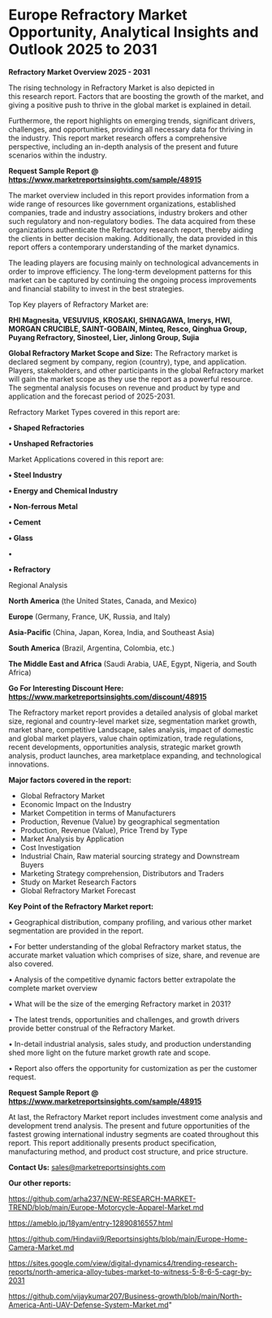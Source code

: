 # Europe Refractory Market Opportunity, Analytical Insights and Outlook 2025 to 2031

<Strong> Refractory Market Overview 2025 - 2031</strong>

The rising technology in Refractory Market is also depicted in this research report. Factors that are boosting the growth of the market, and giving a positive push to thrive in the global market is explained in detail.

Furthermore, the report highlights on emerging trends, significant drivers, challenges, and opportunities, providing all necessary data for thriving in the industry. This report market research offers a comprehensive perspective, including an in-depth analysis of the present and future scenarios within the industry.

<strong>Request Sample Report @ <a href=https://www.marketreportsinsights.com/sample/48915>https://www.marketreportsinsights.com/sample/48915</a></strong>

The market overview included in this report provides information from a wide range of resources like government organizations, established companies, trade and industry associations, industry brokers and other such regulatory and non-regulatory bodies. The data acquired from these organizations authenticate the Refractory research report, thereby aiding the clients in better decision making. Additionally, the data provided in this report offers a contemporary understanding of the market dynamics.

The leading players are focusing mainly on technological advancements in order to improve efficiency. The long-term development patterns for this market can be captured by continuing the ongoing process improvements and financial stability to invest in the best strategies.

Top Key players of Refractory Market are:

<strong>RHI Magnesita, VESUVIUS, KROSAKI, SHINAGAWA, Imerys, HWI, MORGAN CRUCIBLE, SAINT-GOBAIN, Minteq, Resco, Qinghua Group, Puyang Refractory, Sinosteel, Lier, Jinlong Group, Sujia</strong>

<strong><b>Global Refractory Market Scope and Size:</b></strong>
The Refractory market is declared segment by company, region (country), type, and application. Players, stakeholders, and other participants in the global Refractory market will gain the market scope as they use the report as a powerful resource. The segmental analysis focuses on revenue and product by type and application and the forecast period of 2025-2031.

Refractory Market Types covered in this report are:

<strong>•  Shaped Refractories

•  Unshaped Refractories</strong>

Market Applications covered in this report are:

<strong>•  Steel Industry

•  Energy and Chemical Industry

•  Non-ferrous Metal

•  Cement

•  Glass

•  

•  Refractory</strong> 

Regional Analysis

<strong>North America</strong> (the United States, Canada, and Mexico)

<strong>Europe</strong> (Germany, France, UK, Russia, and Italy)

<strong>Asia-Pacific</strong> (China, Japan, Korea, India, and Southeast Asia)

<strong>South America</strong> (Brazil, Argentina, Colombia, etc.)

<strong>The Middle East and Africa</strong> (Saudi Arabia, UAE, Egypt, Nigeria, and South Africa)

<strong>Go For Interesting Discount Here: <a href=https://www.marketreportsinsights.com/discount/48915>https://www.marketreportsinsights.com/discount/48915</a></strong>

The Refractory market report provides a detailed analysis of global market size, regional and country-level market size, segmentation market growth, market share, competitive Landscape, sales analysis, impact of domestic and global market players, value chain optimization, trade regulations, recent developments, opportunities analysis, strategic market growth analysis, product launches, area marketplace expanding, and technological innovations.

<strong><b>Major factors covered in the report:</b></strong>
<ul>
  <li>Global Refractory Market </li>
  <li>Economic Impact on the Industry</li>
  <li>Market Competition in terms of Manufacturers</li>
  <li>Production, Revenue (Value) by geographical segmentation</li>
  <li>Production, Revenue (Value), Price Trend by Type</li>
  <li>Market Analysis by Application</li>
  <li>Cost Investigation</li>
  <li>Industrial Chain, Raw material sourcing strategy and Downstream Buyers</li>
  <li>Marketing Strategy comprehension, Distributors and Traders</li>
  <li>Study on Market Research Factors</li>
  <li>Global Refractory Market Forecast</li>
</ul>

<strong><b>Key Point of the Refractory Market report:</b></strong>

• Geographical distribution, company profiling, and various other market segmentation are provided in the report.

• For better understanding of the global Refractory market status, the accurate market valuation which comprises of size, share, and revenue are also covered.

• Analysis of the competitive dynamic factors better extrapolate the complete market overview

• What will be the size of the emerging Refractory market in 2031?

• The latest trends, opportunities and challenges, and growth drivers provide better construal of the Refractory Market.

• In-detail industrial analysis, sales study, and production understanding shed more light on the future market growth rate and scope.

• Report also offers the opportunity for customization as per the customer request.

<strong>Request Sample Report @ <a href=https://www.marketreportsinsights.com/sample/48915>https://www.marketreportsinsights.com/sample/48915</a></strong>

At last, the Refractory Market report includes investment come analysis and development trend analysis. The present and future opportunities of the fastest growing international industry segments are coated throughout this report. This report additionally presents product specification, manufacturing method, and product cost structure, and price structure.

<strong>Contact Us:</strong>
sales@marketreportsinsights.com

<strong>Our other reports:</strong>

<a href=https://github.com/arha237/NEW-RESEARCH-MARKET-TREND/blob/main/Europe-Motorcycle-Apparel-Market.md>https://github.com/arha237/NEW-RESEARCH-MARKET-TREND/blob/main/Europe-Motorcycle-Apparel-Market.md</a>

<a href=https://ameblo.jp/18yam/entry-12890816557.html>https://ameblo.jp/18yam/entry-12890816557.html</a>

<a href=https://github.com/Hindavii9/Reportsinsights/blob/main/Europe-Home-Camera-Market.md>https://github.com/Hindavii9/Reportsinsights/blob/main/Europe-Home-Camera-Market.md</a>

<a href=https://sites.google.com/view/digital-dynamics4/trending-research-reports/north-america-alloy-tubes-market-to-witness-5-8-6-5-cagr-by-2031>https://sites.google.com/view/digital-dynamics4/trending-research-reports/north-america-alloy-tubes-market-to-witness-5-8-6-5-cagr-by-2031</a>

<a href=https://github.com/vijaykumar207/Business-growth/blob/main/North-America-Anti-UAV-Defense-System-Market.md>https://github.com/vijaykumar207/Business-growth/blob/main/North-America-Anti-UAV-Defense-System-Market.md</a>"
